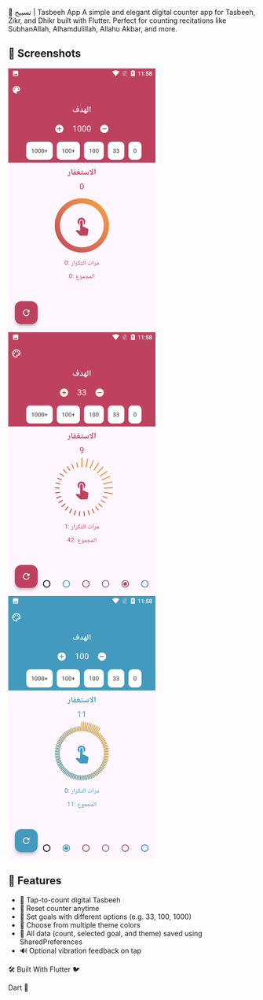 🕌 تسبيح | Tasbeeh App
A simple and elegant digital counter app for Tasbeeh, Zikr, and Dhikr built with Flutter. Perfect for counting recitations like SubhanAllah, Alhamdulillah, Allahu Akbar, and more.

## 📱 Screenshots

<img src="tasbeeh%20screens/1.png" width="300" alt="Tasbeeh App Screenshot">
<img src="tasbeeh%20screens/2.png" width="300" alt="Tasbeeh App Screenshot">
<img src="tasbeeh%20screens/3.png" width="300" alt="Tasbeeh App Screenshot">

## 🌟 Features

- 🔢 Tap-to-count digital Tasbeeh
- 🔄 Reset counter anytime
- 🎯 Set goals with different options (e.g. 33, 100, 1000)
- 🎨 Choose from multiple theme colors
- 💾 All data (count, selected goal, and theme) saved using SharedPreferences
- 🔊 Optional vibration feedback on tap 

🛠️ Built With
Flutter 🐦

Dart 💙
